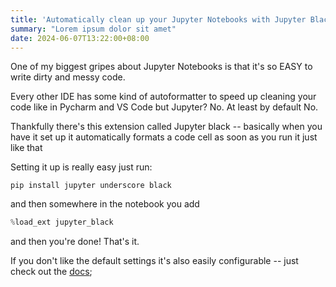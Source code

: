 ```yaml
---
title: 'Automatically clean up your Jupyter Notebooks with Jupyter Black'
summary: "Lorem ipsum dolor sit amet"
date: 2024-06-07T13:22:00+08:00
---
```


One of my biggest gripes about Jupyter Notebooks is that it's so EASY to write dirty and messy code. 

Every other IDE has some kind of autoformatter to speed up cleaning your code like in Pycharm and VS Code but Jupyter? No. At least by default No.

Thankfully there's this extension called Jupyter black -- basically when you have it set up it automatically formats a code cell as soon as you run it just like that

Setting it up is really easy just run:
```shell
pip install jupyter underscore black
```

and then somewhere in the notebook you add 

```python
%load_ext jupyter_black
```

and then you're done! That's it. 

If you don't like the default settings it's also easily configurable -- just check out the [docs](https://pypi.org/project/jupyter-black/); 